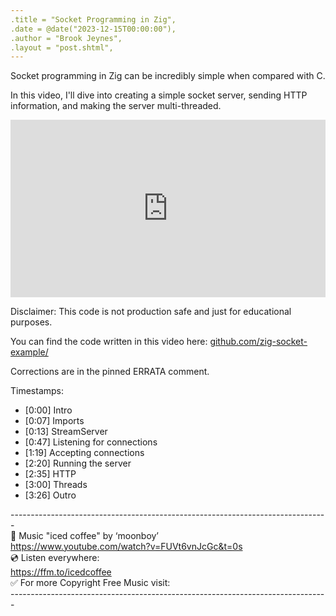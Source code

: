 ```yaml
---
.title = "Socket Programming in Zig",
.date = @date("2023-12-15T00:00:00"),
.author = "Brook Jeynes",
.layout = "post.shtml",
--- 
```


Socket programming in Zig can be incredibly simple when compared with C.  

In this video, I'll dive into creating a simple socket server, sending HTTP 
information, and making the server multi-threaded.

<div style="position:relative;padding-bottom:56.25%;height:0;overflow:hidden">
    <iframe 
        src="https://www.youtube.com/embed/V7Jql_SZ7kY" 
        style="position:absolute;top:0;left:0;width:100%;height:100%;border:0" 
        allowfullscreen="" 
        title="YouTube Video"
    ></iframe>
</div>

Disclaimer: This code is not production safe and just for educational purposes.

You can find the code written in this video here: [github.com/zig-socket-example/](https://github.com/BrookJeynes/zig-socket-example/)

Corrections are in the pinned ERRATA comment.

Timestamps:
- [0:00] Intro
- [0:07] Imports
- [0:13] StreamServer
- [0:47] Listening for connections
- [1:19] Accepting connections
- [2:20] Running the server
- [2:35] HTTP
- [3:00] Threads
- [3:26] Outro

\------------------------------------------------------------------------------- <br>
🎵 Music "iced coffee" by ‘moonboy’ <br>
https://www.youtube.com/watch?v=FUVt6vnJcGc&t=0s <br>
💿 Listen everywhere: <br>
https://ffm.to/icedcoffee <br>
✅ For more Copyright Free Music visit: <br>
\-------------------------------------------------------------------------------
